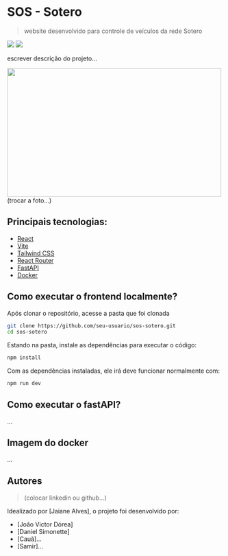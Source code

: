 # SOS - Sotero
> website desenvolvido para controle de veículos da rede Sotero

<img src="https://img.shields.io/badge/version-0.0.0-green" /> <img src="https://img.shields.io/badge/npm-v11.4.2-orange" />

escrever descrição do projeto...

<img src="https://encrypted-tbn0.gstatic.com/images?q=tbn:ANd9GcQ_WEpLY9GEjA9Atknbcjd4sz7biL-1Ir3rcg&s" height="300" width="500"/> (trocar a foto...)

## Principais tecnologias:

- [React](https://reactjs.org/)
- [Vite](https://vitejs.dev/)
- [Tailwind CSS](https://tailwindcss.com/)
- [React Router](https://reactrouter.com/)
- [FastAPI](fastapi.tiangolo.com/)
- [Docker](https://www.docker.com/)

## Como executar o frontend localmente?
Após clonar o repositório, acesse a pasta que foi clonada
```bash
git clone https://github.com/seu-usuario/sos-sotero.git
cd sos-sotero
```
Estando na pasta, instale as dependências para executar o código:
```bash
npm install
```
Com as dependências instaladas, ele irá deve funcionar normalmente com:
```bash
npm run dev
```
## Como executar o fastAPI?
...

## Imagem do docker
...

## Autores
> (colocar linkedin ou github...)

Idealizado por [Jaiane Alves], o projeto foi desenvolvido por:
- [João Victor Dórea]
- [Daniel Simonette]
- [Cauã]...
- [Samir]...